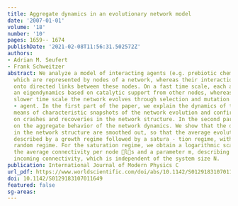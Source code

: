 ```yaml
---
title: Aggregate dynamics in an evolutionary network model
date: '2007-01-01'
volume: '18'
number: '10'
pages: 1659-- 1674
publishDate: '2021-02-08T11:56:31.502572Z'
authors:
- Adrian M. Seufert
- Frank Schweitzer
abstract: We analyze a model of interacting agents (e.g. prebiotic chemical species)
  which are represented by nodes of a network, whereas their interactions are mapped
  onto directed links between these nodes. On a fast time scale, each agent follows
  an eigendynamics based on catalytic support from other nodes, whereas on a much
  slower time scale the network evolves through selection and mutation of its nodes
  - agent. In the first part of the paper, we explain the dynamics of the model by
  means of characteristic snapshots of the network evolution and confirm earlier findings
  on crashes and recoveries in the network structure. In the second part, we focus
  on the aggregate behavior of the network dynamics. We show that the disruptions
  in the network structure are smoothed out, so that the average evolution can be
  described by a growth regime followed by a satura - tion regime, without an initial
  random regime. For the saturation regime, we obtain a logarithmic scaling between
  the average connectivity per node ls and a parameter m, describing the average
  incoming connectivity, which is independent of the system size N.
publication: International Journal of Modern Physics C
url_pdf: https://www.worldscientific.com/doi/abs/10.1142/S0129183107011649
doi: 10.1142/S0129183107011649
featured: false
sg-areas:
---
```

